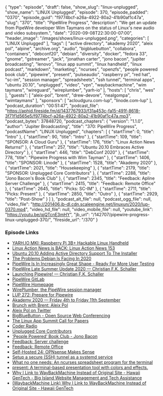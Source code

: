 {
  "type": "episode",
  "draft": false,
  "show_slug": "linux-unplugged",
  "show_name": "LINUX Unplugged",
  "episode": 370,
  "episode_padded": "0370",
  "episode_guid": "f9774bcf-a26a-4922-80a2-41b90af1c47a",
  "slug": "370",
  "title": "PipeWire Progress",
  "description": "We get an update from PipeWire developer Wim Taymans on the status of Linux's new audio and video subsystem.",
  "date": "2020-09-08T22:30:00-07:00",
  "header_image": "/images/shows/linux-unplugged.png",
  "categories": [
    "LINUX Unplugged"
  ],
  "tags": [
    "active directory",
    "akademy 2020",
    "aleix pol",
    "alpine",
    "archive.org",
    "audio",
    "bigbluebutton",
    "collabora",
    "containers",
    "debconf20",
    "debian",
    "diversity",
    "docker",
    "fedora 33",
    "gnome",
    "gstreamer",
    "jack",
    "jonathan carter",
    "jono bacon",
    "jupiter broadcasting",
    "lenovo",
    "linux app summit",
    "linux handheld",
    "linux podcast",
    "markdown",
    "marketing",
    "ncurses",
    "openzfs",
    "people powered book club",
    "pipewire",
    "present",
    "pulseaudio",
    "raspberry pi",
    "red hat",
    "sc-im",
    "session manager",
    "spreadsheets",
    "ssh tunnel",
    "terminal apps",
    "ubuntu 20.10",
    "unplugged",
    "video",
    "vpn",
    "waybackmachine",
    "wim taymans",
    "wireguard",
    "wireplumber",
    "yarh-io"
  ],
  "hosts": [
    "chris",
    "wes"
  ],
  "guests": [
    "aleix-pol",
    "brent",
    "drew-devore",
    "nealgompa",
    "wimtaymans"
  ],
  "sponsors": [
    "acloudguru.com-lup",
    "linode.com-lup"
  ],
  "podcast_duration": "00:51:47",
  "podcast_file": "https://aphid.fireside.fm/d/1437767933/f31a453c-fa15-491f-8618-3f71f1d565e5/f9774bcf-a26a-4922-80a2-41b90af1c47a.mp3",
  "podcast_bytes": 37848720,
  "podcast_chapters": {
    "version": "1.1.0",
    "author": "Jupiter Broadcasting",
    "title": "370: PipeWire Progress",
    "podcastName": "LINUX Unplugged",
    "chapters": [
      {
        "startTime": 0,
        "title": "Intro"
      },
      {
        "startTime": 90,
        "title": "Intro"
      },
      {
        "startTime": 109,
        "title": "SPONSOR: A Cloud Guru"
      },
      {
        "startTime": 176,
        "title": "Linux Action News Returns!"
      },
      {
        "startTime": 257,
        "title": "Ubuntu 20.10 Embraces Active Directory"
      },
      {
        "startTime": 446,
        "title": "DebConf 2020"
      },
      {
        "startTime": 778,
        "title": "Pipewire Progress with Wim Tayman"
      },
      {
        "startTime": 1406,
        "title": "SPONSOR: Linode"
      },
      {
        "startTime": 1528,
        "title": "Akademy 2020"
      },
      {
        "startTime": 2021,
        "title": "Housekeeping"
      },
      {
        "startTime": 2179,
        "title": "SPONSOR: Unplugged Core Contributors"
      },
      {
        "startTime": 2288,
        "title": "Jono Bacon's Book Club"
      },
      {
        "startTime": 2345,
        "title": "Feedback: Apline Server Challenge"
      },
      {
        "startTime": 2415,
        "title": "Feedback: Remote Office"
      },
      {
        "startTime": 2645,
        "title": "Picks: SC-IM"
      },
      {
        "startTime": 2711,
        "title": "Picks: Present"
      },
      {
        "startTime": 2850,
        "title": "Outro"
      },
      {
        "startTime": 2929,
        "title": "Post-Show"
      }
    ]
  },
  "podcast_alt_file": null,
  "podcast_ogg_file": null,
  "video_file": "http://201406.jb-dl.cdn.scaleengine.net/linuxun/2020/lup-0370.mp4",
  "video_hd_file": null,
  "video_mobile_file": null,
  "youtube_link": "https://youtu.be/qjQTcnE3mHY",
  "jb_url": "/142707/pipewire-progress-linux-unplugged-370/",
  "fireside_url": "/370"
}


### Episode Links

  * [YARH.IO MKI: Raspberry Pi 3B+ Hackable Linux Handheld](http://yarh.io/yarh-io-mki.html "YARH.IO MKI: Raspberry Pi 3B+ Hackable Linux Handheld")
  * [Linux Action News is BACK: Linux Action News 153](https://linuxactionnews.com/153 "Linux Action News is BACK: Linux Action News 153")
  * [Ubuntu 20.10 Adding Active Directory Support To The Installer](https://www.phoronix.com/scan.php?page=news_item&px=Ubuntu-20.10-Active-Directory "Ubuntu 20.10 Adding Active Directory Support To The Installer")
  * [The Problems Debian Is Facing In 2020](https://www.phoronix.com/scan.php?page=news_item&px=Debian-2020-Problems "The Problems Debian Is Facing In 2020")
  * [PipeWire Is In Increasingly Great Shape - Ready For More User Testing](https://www.phoronix.com/scan.php?page=news_item&px=PipeWire-Summer-2020 "PipeWire Is In Increasingly Great Shape - Ready For More User Testing")
  * [PipeWire Late Summer Update 2020 — Christian F.K. Schaller](https://blogs.gnome.org/uraeus/2020/09/04/pipewire-late-summer-update-2020/ "PipeWire Late Summer Update 2020 — Christian F.K. Schaller")
  * [Launching Pipewire! — Christian F.K. Schaller](https://blogs.gnome.org/uraeus/2017/09/19/launching-pipewire/ "Launching Pipewire! — Christian F.K. Schaller")
  * [PipeWire GitLab](https://gitlab.freedesktop.org/pipewire/pipewire "PipeWire GitLab")
  * [PipeWire Homepage](https://pipewire.org/ "PipeWire Homepage")
  * [WirePlumber, the PipeWire session manager](https://www.collabora.com/news-and-blog/blog/2020/05/07/wireplumber-the-pipewire-session-manager/ "WirePlumber, the PipeWire session manager")
  * [LUP 272: Prepare for Pipewire](https://linuxunplugged.com/272 "LUP 272: Prepare for Pipewire")
  * [Akademy 2020 — Friday 4th to Friday 11th September](https://akademy.kde.org/2020/ "Akademy 2020 — Friday 4th to Friday 11th September")
  * [Brunch with Brent: Aleix Pol](https://www.jupiterbroadcasting.com/140622/brunch-with-brent-aleix-pol-jupiter-extras-66/ "Brunch with Brent: Aleix Pol")
  * [Aleix Pol on Twitter](https://twitter.com/AleixPol "Aleix Pol on Twitter")
  * [BigBlueButton - Open Source Web Conferencing](https://bigbluebutton.org/ "BigBlueButton - Open Source Web Conferencing")
  * [The Linux App Summit Call for Papers](https://linuxappsummit.org/cfp/ "The Linux App Summit Call for Papers")
  * [Coder Radio](https://coder.show/subscribe "Coder Radio")
  * [Unplugged Core Contributors](http://unpluggedcore.com/ "Unplugged Core Contributors")
  * [‘People Powered’ Book Club - Jono Bacon](https://www.jonobacon.com/books/peoplepowered/club/ "‘People Powered’ Book Club - Jono Bacon")
  * [Feedback: Server challenge](https://slexy.org/view/s27dn2zIks "Feedback: Server challenge")
  * [Feedback: Remote Office](https://slexy.org/view/s2hHprGDfG "Feedback: Remote Office")
  * [Self-Hosted 24: OPNsense Makes Sense](https://selfhosted.show/24 "Self-Hosted 24: OPNsense Makes Sense")
  * [Setup a secure (SSH) tunnel as a systemd service](https://gist.github.com/drmalex07/c0f9304deea566842490 "Setup a secure \(SSH\) tunnel as a systemd service")
  * [What no one needs: An ncurses spreadsheet program for the terminal](https://github.com/andmarti1424/sc-im "What no one needs: An ncurses spreadsheet program for the terminal")
  * [present: A terminal-based presentation tool with colors and effects.](https://github.com/vinayak-mehta/present "present: A terminal-based presentation tool with colors and effects.")
  * [Why I Link to WayBackMachine Instead of Original Site - Hawaii GenTech - Big Island Website Management and Tech Assistance](https://hawaiigentech.com/post/commentary/why-i-link-to-waybackmachine-instead/ "Why I Link to WayBackMachine Instead of Original Site - Hawaii GenTech - Big Island Website Management and Tech Assistance")
  * [(WaybackMachine Link) Why I Link to WayBackMachine Instead of Original Site - Hawaii GenTech](https://web.archive.org/web/20200908191631/https://hawaiigentech.com/post/commentary/why-i-link-to-waybackmachine-instead/ "\(WaybackMachine Link\) Why I Link to WayBackMachine Instead of Original Site - Hawaii GenTech")


